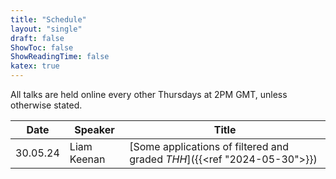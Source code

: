 ```yaml
---
title: "Schedule"
layout: "single"
draft: false
ShowToc: false
ShowReadingTime: false
katex: true
---
```


All talks are held online every other Thursdays at 2PM GMT, unless otherwise stated. 

|Date    |Speaker                |Title|
|--------|-----------------------|-----|
|30.05.24|Liam Keenan            |[Some applications of filtered and graded $THH$]({{<ref "2024-05-30">}})|


 